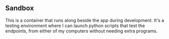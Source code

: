
## Sandbox

This is a container that runs along beside the app during development. It's a testing environment where I can launch python scripts that test the endpoints, from either of my computers without needing extra programs.